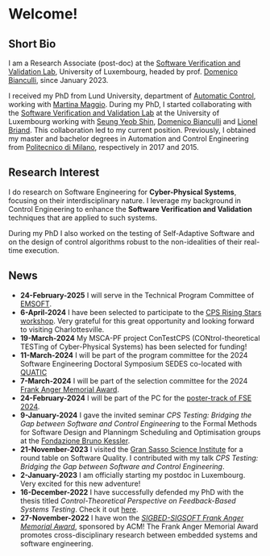 # Welcome!

## Short Bio

I am a Research Associate (post-doc) at the [Software Verification and Validation Lab](https://www.uni.lu/snt-en/research-groups/svv/), University of Luxembourg, headed by prof. [Domenico Bianculli](https://people.svv.lu/bianculli/index.html), since January 2023.

I received my PhD from Lund University, department of [Automatic Control](https://control.lth.se/), working with [Martina Maggio](https://www.martinamaggio.com/main/).
During my PhD, I started collaborating with the [Software Verification and Validation Lab](https://www.uni.lu/snt-en/research-groups/svv/) at the University of Luxembourg working with [Seung Yeob Shin](https://www.uni.lu/snt-en/people/seung-yeob-shin/), [Domenico Bianculli](https://people.svv.lu/bianculli/) and [Lionel Briand](https://www.lbriand.info/).
This collaboration led to my current position.
Previously, I obtained my master and bachelor degrees in Automation and Control Engineering from [Politecnico di Milano](https://www.deib.polimi.it/eng/home-page), respectively in 2017 and 2015.

## Research Interest

I do research on Software Engineering for **Cyber-Physical Systems**, focusing on their interdisciplinary nature.
I leverage my background in Control Engineering to enhance the **Software Verification and Validation** techniques that are applied to such systems.

During my PhD I also worked on the testing of Self-Adaptive Software and on the design of control algorithms robust to the non-idealities of their real-time execution.

## News

 * **24-February-2025** I will serve in the Technical Program Committee of [EMSOFT](https://esweek.org/emsoft/).
 * **6-April-2024** I have been selected to participate to the [CPS Rising Stars workshop](https://risingstars.linklab.virginia.edu/2024/). Very grateful for this great opportunity and looking forward to visiting Charlottesville.
 * **19-March-2024** My MSCA-PF project ConTestCPS (CONtrol-theoretical TESTing of Cyber-Physical Systems) has been selected for funding!
 * **11-March-2024** I will be part of the program committee for the 2024 Software Engineering Doctoral Symposium SEDES co-located with [QUATIC](https://2024.quatic.org)
 * **7-March-2024** I will be part of the selection committee for the 2024 [Frank Anger Memorial Award](https://sigbed.org/2024/01/22/frank-anger-memorial-award-2023/).
 * **24-February-2024** I will be part of the PC for the [poster-track of FSE 2024](https://2024.esec-fse.org/track/fse-2024-posters).
 * **9-January-2024** I gave the invited seminar _CPS Testing: Bridging the Gap between Software and Control Engineering_ to the Formal Methods for Software Design and Planningm Scheduling and Optimisation groups at the [Fondazione Bruno Kessler](https://www.fbk.eu).
 * **21-November-2023** I visited the [Gran Sasso Science Institute](https://www.gssi.it) for a round table on Software Quality. I contributed with my talk _CPS Testing: Bridging the Gap between Software and Control Engineering_.
 * **2-January-2023** I am officially starting my postdoc in Luxembourg. Very excited for this new adventure!
 * **16-December-2022** I have successfully defended my PhD with the thesis titled _Control-Theoretical Perspective on Feedback-Based Systems Testing_. Check it out [here](https://lucris.lub.lu.se/ws/portalfiles/portal/128756726/Claudio_Mandrioli_thesis.pdf).
 * **27-November-2022** I have won the [_SIGBED-SIGSOFT Frank Anger Memorial Award_](https://sigbed.org/2022/09/19/frank-anger-memorial-award-2022/), sponsored by ACM! The Frank Anger Memorial Award promotes cross-disciplinary research between embedded systems and software engineering.

<!-- ## [Publications List](./PUBLICATIONS.md) -->

<!-- [Here](./PUBLICATIONS.md) you can find the up-to-date list of my publications. -->

<!-- ## [Service Activities](./SERVICE.md) -->

<!-- [Here](./SERVICE.md) you can find my review and service activities. -->
